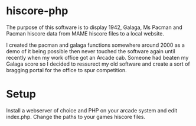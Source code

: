 # hiscore-php

The purpose of this software is to display 1942, Galaga, Ms Pacman and Pacman hiscore data from MAME hiscore 
files to a local website.

I created the pacman and galaga functions somewhere around 2000 as a demo of it being possible then never touched
the software again until recently when my work office got an Arcade cab. Someone had beaten my Galaga score so I
decided to ressurect my old software and create a sort of bragging portal for the office to spur competition.

# Setup
Install a webserver of choice and PHP on your arcade system and edit index.php. Change the paths to your games 
hiscore files.
